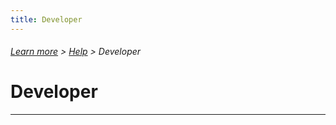 ```yaml
---
title: Developer
---
```

###### [Learn more](../docs/learn-more.html) > [Help](../docs/help.html) > Developer
# Developer


---
